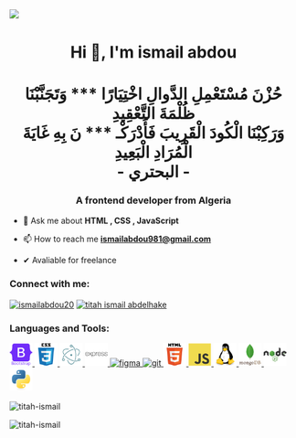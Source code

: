 <img src="https://getflywheel.com/layout/wp-content/uploads/2021/07/The_Best_Java_Script_Libraries_1800x500-1-1800x500-1.jpeg"/>
<h1 align="center">Hi 👋, I'm ismail abdou</h1>
<h1 align="center">
  <span>حُزْنَ مُسْتَعْمِلِ الدَّوالِ اخْتِيَارًا   ***     </span><span>وَتَجَنَّبْنَا ظُلْمَةَ التَّعْقِيدِ</span>
  <br/>
  <span>وَرَكِبْنَا الْكُودَ الْقَرِيبَ فَأَدْرَكْـ    ***     </span><span>نَ بِهِ غَايَةَ الْمُرَادِ الْبَعِيدِ</span>
  <br/>
  <span>- البحتري -</span>
</h1>
<h3 align="center">A frontend developer from Algeria</h3>

- 💬 Ask me about **HTML , CSS , JavaScript**

- 📫 How to reach me **ismailabdou981@gmail.com**

- ✔ Avaliable for freelance
<h3 align="left">Connect with me:</h3>
<p align="left">
<a href="https://twitter.com/ismailabdou20" target="blank"><img align="center" src="https://raw.githubusercontent.com/rahuldkjain/github-profile-readme-generator/master/src/images/icons/Social/twitter.svg" alt="ismailabdou20" height="30" width="40" /></a>
<a href="https://fb.com/titah ismail abdelhake" target="blank"><img align="center" src="https://raw.githubusercontent.com/rahuldkjain/github-profile-readme-generator/master/src/images/icons/Social/facebook.svg" alt="titah ismail abdelhake" height="30" width="40" /></a>
</p>

<h3 align="left">Languages and Tools:</h3>
<p align="left"> <a href="https://getbootstrap.com" target="_blank" rel="noreferrer"> <img src="https://raw.githubusercontent.com/devicons/devicon/master/icons/bootstrap/bootstrap-plain-wordmark.svg" alt="bootstrap" width="40" height="40"/> </a> <a href="https://www.w3schools.com/css/" target="_blank" rel="noreferrer"> <img src="https://raw.githubusercontent.com/devicons/devicon/master/icons/css3/css3-original-wordmark.svg" alt="css3" width="40" height="40"/> </a> <a href="https://www.electronjs.org" target="_blank" rel="noreferrer"> <img src="https://raw.githubusercontent.com/devicons/devicon/master/icons/electron/electron-original.svg" alt="electron" width="40" height="40"/> </a> <a href="https://expressjs.com" target="_blank" rel="noreferrer"> <img src="https://raw.githubusercontent.com/devicons/devicon/master/icons/express/express-original-wordmark.svg" alt="express" width="40" height="40"/> </a> <a href="https://www.figma.com/" target="_blank" rel="noreferrer"> <img src="https://www.vectorlogo.zone/logos/figma/figma-icon.svg" alt="figma" width="40" height="40"/> </a> <a href="https://git-scm.com/" target="_blank" rel="noreferrer"> <img src="https://www.vectorlogo.zone/logos/git-scm/git-scm-icon.svg" alt="git" width="40" height="40"/> </a> <a href="https://www.w3.org/html/" target="_blank" rel="noreferrer"> <img src="https://raw.githubusercontent.com/devicons/devicon/master/icons/html5/html5-original-wordmark.svg" alt="html5" width="40" height="40"/> </a> <a href="https://developer.mozilla.org/en-US/docs/Web/JavaScript" target="_blank" rel="noreferrer"> <img src="https://raw.githubusercontent.com/devicons/devicon/master/icons/javascript/javascript-original.svg" alt="javascript" width="40" height="40"/> </a> <a href="https://www.linux.org/" target="_blank" rel="noreferrer"> <img src="https://raw.githubusercontent.com/devicons/devicon/master/icons/linux/linux-original.svg" alt="linux" width="40" height="40"/> </a> <a href="https://www.mongodb.com/" target="_blank" rel="noreferrer"> <img src="https://raw.githubusercontent.com/devicons/devicon/master/icons/mongodb/mongodb-original-wordmark.svg" alt="mongodb" width="40" height="40"/> </a> <a href="https://nodejs.org" target="_blank" rel="noreferrer"> <img src="https://raw.githubusercontent.com/devicons/devicon/master/icons/nodejs/nodejs-original-wordmark.svg" alt="nodejs" width="40" height="40"/> </a> <a href="https://www.python.org" target="_blank" rel="noreferrer"> <img src="https://raw.githubusercontent.com/devicons/devicon/master/icons/python/python-original.svg" alt="python" width="40" height="40"/> </a> </p>

<p><img align="center" src="https://github-readme-stats.vercel.app/api/top-langs?username=titah-ismail&show_icons=true&locale=en&layout=compact" alt="titah-ismail" /></p>

<p><img align="center" src="https://github-readme-streak-stats.herokuapp.com/?user=titah-ismail&" alt="titah-ismail" /></p>


